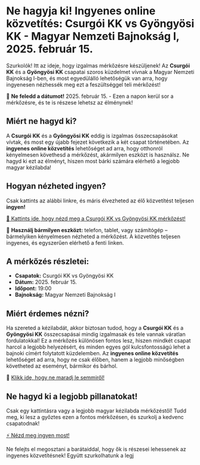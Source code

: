 # Ne hagyja ki! Ingyenes online közvetítés: Csurgói KK vs Gyöngyösi KK - Magyar Nemzeti Bajnokság I, 2025. február 15.

Szurkolók! Itt az ideje, hogy izgalmas mérkőzésre készüljenek! Az **Csurgói KK** és a **Gyöngyösi KK** csapatai szoros küzdelmet vívnak a Magyar Nemzeti Bajnokság I-ben, és most egyedülálló lehetőségük van arra, hogy ingyenesen nézhessék meg ezt a feszültséggel teli mérkőzést!

📅 **Ne feledd a dátumot!** 2025. február 15. - Ezen a napon kerül sor a mérkőzésre, és te is részese lehetsz az élménynek!

## Miért ne hagyd ki?

A **Csurgói KK** és a **Gyöngyösi KK** eddig is izgalmas összecsapásokat vívtak, és most egy újabb fejezet következik a két csapat történetében. Az **ingyenes online közvetítés** lehetőséget ad arra, hogy otthonról kényelmesen követhesd a mérkőzést, akármilyen eszközt is használsz. Ne hagyd ki ezt az élményt, hiszen most bárki számára elérhető a legjobb magyar kézilabda!

## Hogyan nézheted ingyen?

Csak kattints az alábbi linkre, és máris élvezheted az élő közvetítést teljesen **ingyen!**

[🔴 Kattints ide, hogy nézd meg a Csurgói KK vs Gyöngyösi KK mérkőzést!](https://tinyurl.com/livestreamfreeo?st=Csurg%C3%B3i+KK+vs+Gy%C3%B6ngy%C3%B6si+KK&si=ghc)

📲 **Használj bármilyen eszközt:** telefon, tablet, vagy számítógép – bármelyiken kényelmesen nézheted a mérkőzést. A közvetítés teljesen ingyenes, és egyszerűen elérhető a fenti linken.

## A mérkőzés részletei:

- **Csapatok:** Csurgói KK vs Gyöngyösi KK
- **Dátum:** 2025. február 15.
- **Időpont:** 19:00
- **Bajnokság:** Magyar Nemzeti Bajnokság I

## Miért érdemes nézni?

Ha szereted a kézilabdát, akkor biztosan tudod, hogy a **Csurgói KK** és a **Gyöngyösi KK** összecsapásai mindig izgalmasak és tele vannak váratlan fordulatokkal! Ez a mérkőzés különösen fontos lesz, hiszen mindkét csapat harcol a legjobb helyezésért, és minden egyes gól kulcsfontosságú lehet a bajnoki címért folytatott küzdelemben. Az **ingyenes online közvetítés** lehetőséget ad arra, hogy ne csak élőben, hanem a legjobb minőségben követheted az eseményt, bármikor és bárhol.

🔗 [Klikk ide, hogy ne maradj le semmiről!](https://tinyurl.com/livestreamfreeo?st=Csurg%C3%B3i+KK+vs+Gy%C3%B6ngy%C3%B6si+KK&si=ghc)

## Ne hagyd ki a legjobb pillanatokat!

Csak egy kattintásra vagy a legjobb magyar kézilabda mérkőzéstől! Tudd meg, ki lesz a győztes ezen a fontos mérkőzésen, és szurkolj a kedvenc csapatodnak!

[⚡️ Nézd meg ingyen most!](https://tinyurl.com/livestreamfreeo?st=Csurg%C3%B3i+KK+vs+Gy%C3%B6ngy%C3%B6si+KK&si=ghc)

Ne felejts el megosztani a barátaiddal, hogy ők is részesei lehessenek az ingyenes közvetítésnek! Együtt szurkolhatunk a legj
